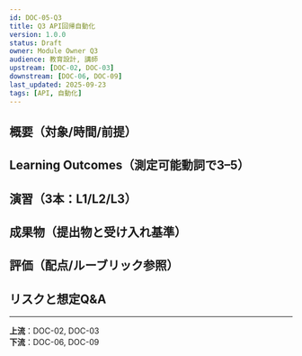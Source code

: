 ```yaml
---
id: DOC-05-Q3
title: Q3 API回帰自動化
version: 1.0.0
status: Draft
owner: Module Owner Q3
audience: 教育設計, 講師
upstream: [DOC-02, DOC-03]
downstream: [DOC-06, DOC-09]
last_updated: 2025-09-23
tags: [API, 自動化]
---
```


## 概要（対象/時間/前提）

## Learning Outcomes（測定可能動詞で3–5）

## 演習（3本：L1/L2/L3）

## 成果物（提出物と受け入れ基準）

## 評価（配点/ルーブリック参照）

## リスクと想定Q&A

---
**上流**：DOC-02, DOC-03  
**下流**：DOC-06, DOC-09
